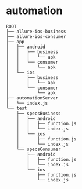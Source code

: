 # automation
    
    ROOT
    ├── allure-ios-business
    ├── allure-ios-consumer
    ├── app
    │   ├── android
    │   │   ├── business
    │   │   │   └── apk
    │   │   └── consumer
    │   │       └── apk
    │   └── ios
    │       ├── business
    │       │   └── apk
    │       └── consumer
    │           └── apk
    ├── automationServer
    │   └── index.js
    └── test
        ├── specsBusiness
        │   ├── android
        │   │   ├── function.js
        │   │   └── index.js
        │   └── ios
        │       ├── function.js
        │       └── index.js
        └── specsConsumer
            ├── android
            │   ├── function.js
            │   └── index.js
            └── ios
                ├── function.js
                └── index.js
